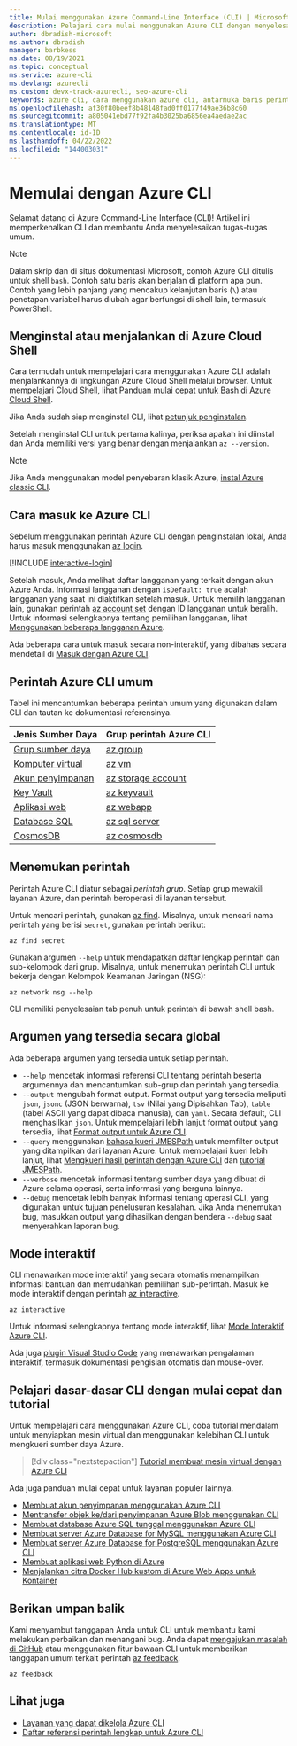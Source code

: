 ```yaml
---
title: Mulai menggunakan Azure Command-Line Interface (CLI) | Microsoft Docs
description: Pelajari cara mulai menggunakan Azure CLI dengan menyelesaikan perintah umum. Anda dapat mulai menggunakan Azure CLI dengan menjalankannya di lingkungan Azure Cloud Shell.
author: dbradish-microsoft
ms.author: dbradish
manager: barbkess
ms.date: 08/19/2021
ms.topic: conceptual
ms.service: azure-cli
ms.devlang: azurecli
ms.custom: devx-track-azurecli, seo-azure-cli
keywords: azure cli, cara menggunakan azure cli, antarmuka baris perintah azure, cara membuka azure cli, perintah azure cli
ms.openlocfilehash: af30f80beef8b48148fad0ff0177f49ae36b8c60
ms.sourcegitcommit: a805041ebd77f92fa4b3025ba6856ea4aedae2ac
ms.translationtype: MT
ms.contentlocale: id-ID
ms.lasthandoff: 04/22/2022
ms.locfileid: "144003031"
---
```

# <a name="get-started-with-azure-cli"></a>Memulai dengan Azure CLI

Selamat datang di Azure Command-Line Interface (CLI)!  Artikel ini memperkenalkan CLI dan membantu Anda menyelesaikan tugas-tugas umum.

> [!NOTE]
>
> Dalam skrip dan di situs dokumentasi Microsoft, contoh Azure CLI ditulis untuk shell `bash`. Contoh satu baris akan berjalan di platform apa pun. Contoh yang lebih panjang yang mencakup kelanjutan baris (`\`) atau penetapan variabel harus diubah agar berfungsi di shell lain, termasuk PowerShell.

## <a name="install-or-run-in-azure-cloud-shell"></a>Menginstal atau menjalankan di Azure Cloud Shell

Cara termudah untuk mempelajari cara menggunakan Azure CLI adalah menjalankannya di lingkungan Azure Cloud Shell melalui browser. Untuk mempelajari Cloud Shell, lihat [Panduan mulai cepat untuk Bash di Azure Cloud Shell](/azure/cloud-shell/quickstart).

Jika Anda sudah siap menginstal CLI, lihat [petunjuk penginstalan](install-azure-cli.md).

Setelah menginstal CLI untuk pertama kalinya, periksa apakah ini diinstal dan Anda memiliki versi yang benar dengan menjalankan `az --version`.

> [!NOTE]
> Jika Anda menggunakan model penyebaran klasik Azure, [instal Azure classic CLI](install-classic-cli.md).

## <a name="how-to-sign-into-the-azure-cli"></a>Cara masuk ke Azure CLI

Sebelum menggunakan perintah Azure CLI dengan penginstalan lokal, Anda harus masuk menggunakan [az login](/cli/azure/reference-index#az-login).

[!INCLUDE [interactive-login](includes/interactive-login.md)]

Setelah masuk, Anda melihat daftar langganan yang terkait dengan akun Azure Anda. Informasi langganan dengan `isDefault: true` adalah langganan yang saat ini diaktifkan setelah masuk. Untuk memilih langganan lain, gunakan perintah [az account set](/cli/azure/account#az-account-set) dengan ID langganan untuk beralih. Untuk informasi selengkapnya tentang pemilihan langganan, lihat [Menggunakan beberapa langganan Azure](manage-azure-subscriptions-azure-cli.md).

Ada beberapa cara untuk masuk secara non-interaktif, yang dibahas secara mendetail di [Masuk dengan Azure CLI](authenticate-azure-cli.md).

## <a name="common-azure-cli-commands"></a>Perintah Azure CLI umum

Tabel ini mencantumkan beberapa perintah umum yang digunakan dalam CLI dan tautan ke dokumentasi referensinya.

| Jenis Sumber Daya | Grup perintah Azure CLI |
|---------------|-------------------------|
| [Grup sumber daya](/azure/azure-resource-manager/resource-group-overview) | [az group](../latest/docs-ref-autogen/group.yml) |
| [Komputer virtual](/azure/virtual-machines) | [az vm](../latest/docs-ref-autogen/vm.yml) |
| [Akun penyimpanan](/azure/storage/common/storage-introduction) | [az storage account](../latest/docs-ref-autogen/storage/account.yml) |
| [Key Vault](/azure/key-vault/key-vault-whatis) | [az keyvault](../latest/docs-ref-autogen/keyvault.yml) |
| [Aplikasi web](/azure/app-service) | [az webapp](../latest/docs-ref-autogen/webapp.yml) |
| [Database SQL](/azure/sql-database) | [az sql server](../latest/docs-ref-autogen/sql/server.yml) |
| [CosmosDB](/azure/cosmos-db) | [az cosmosdb](../latest/docs-ref-autogen/cosmosdb.yml) |

## <a name="finding-commands"></a>Menemukan perintah

Perintah Azure CLI diatur sebagai _perintah_ _grup_. Setiap grup mewakili layanan Azure, dan perintah beroperasi di layanan tersebut.

Untuk mencari perintah, gunakan [az find](/cli/azure/reference-index#az-find). Misalnya, untuk mencari nama perintah yang berisi `secret`, gunakan perintah berikut:

```azurecli-interactive
az find secret
```

Gunakan argumen `--help` untuk mendapatkan daftar lengkap perintah dan sub-kelompok dari grup. Misalnya, untuk menemukan perintah CLI untuk bekerja dengan Kelompok Keamanan Jaringan (NSG):

```azurecli-interactive
az network nsg --help
```

CLI memiliki penyelesaian tab penuh untuk perintah di bawah shell bash.

## <a name="globally-available-arguments"></a>Argumen yang tersedia secara global

Ada beberapa argumen yang tersedia untuk setiap perintah.

* `--help` mencetak informasi referensi CLI tentang perintah beserta argumennya dan mencantumkan sub-grup dan perintah yang tersedia.
* `--output` mengubah format output. Format output yang tersedia meliputi `json`, `jsonc` (JSON berwarna), `tsv` (Nilai yang Dipisahkan Tab), `table` (tabel ASCII yang dapat dibaca manusia), dan `yaml`. Secara default, CLI menghasilkan `json`. Untuk mempelajari lebih lanjut format output yang tersedia, lihat [Format output untuk Azure CLI](format-output-azure-cli.md).
* `--query` menggunakan [bahasa kueri JMESPath](http://jmespath.org/) untuk memfilter output yang ditampilkan dari layanan Azure. Untuk mempelajari kueri lebih lanjut, lihat [Mengkueri hasil perintah dengan Azure CLI](query-azure-cli.md) dan [tutorial JMESPath](http://jmespath.org/tutorial.html).
* `--verbose` mencetak informasi tentang sumber daya yang dibuat di Azure selama operasi, serta informasi yang berguna lainnya.
* `--debug` mencetak lebih banyak informasi tentang operasi CLI, yang digunakan untuk tujuan penelusuran kesalahan. Jika Anda menemukan bug, masukkan output yang dihasilkan dengan bendera `--debug` saat menyerahkan laporan bug.

## <a name="interactive-mode"></a>Mode interaktif

CLI menawarkan mode interaktif yang secara otomatis menampilkan informasi bantuan dan memudahkan pemilihan sub-perintah. Masuk ke mode interaktif dengan perintah [az interactive](/cli/azure/reference-index#az-interactive).

```azurecli-interactive
az interactive
```

Untuk informasi selengkapnya tentang mode interaktif, lihat [Mode Interaktif Azure CLI](interactive-azure-cli.md).

Ada juga [plugin Visual Studio Code](https://marketplace.visualstudio.com/items?itemName=ms-vscode.azurecli) yang menawarkan pengalaman interaktif, termasuk dokumentasi pengisian otomatis dan mouse-over.

## <a name="learn-cli-basics-with-quickstarts-and-tutorials"></a>Pelajari dasar-dasar CLI dengan mulai cepat dan tutorial

Untuk mempelajari cara menggunakan Azure CLI, coba tutorial mendalam untuk menyiapkan mesin virtual dan menggunakan kelebihan CLI untuk mengkueri sumber daya Azure.

> [!div class="nextstepaction"]
> [Tutorial membuat mesin virtual dengan Azure CLI](azure-cli-vm-tutorial.yml)

Ada juga panduan mulai cepat untuk layanan populer lainnya.

* [Membuat akun penyimpanan menggunakan Azure CLI](/azure/storage/common/storage-quickstart-create-storage-account-cli)
* [Mentransfer objek ke/dari penyimpanan Azure Blob menggunakan CLI](/azure/storage/blobs/storage-quickstart-blobs-cli)
* [Membuat database Azure SQL tunggal menggunakan Azure CLI](/azure/sql-database/sql-database-get-started-cli)
* [Membuat server Azure Database for MySQL menggunakan Azure CLI](/azure/mysql/quickstart-create-mysql-server-database-using-azure-cli)
* [Membuat server Azure Database for PostgreSQL menggunakan Azure CLI](/azure/postgresql/quickstart-create-server-database-azure-cli)
* [Membuat aplikasi web Python di Azure](/azure/app-service/app-service-web-get-started-python)
* [Menjalankan citra Docker Hub kustom di Azure Web Apps untuk Kontainer](/azure/app-service/containers/quickstart-custom-docker-image)

## <a name="give-feedback"></a>Berikan umpan balik

Kami menyambut tanggapan Anda untuk CLI untuk membantu kami melakukan perbaikan dan menangani bug. Anda dapat [mengajukan masalah di GitHub](https://github.com/azure/azure-cli/issues) atau menggunakan fitur bawaan CLI untuk memberikan tanggapan umum terkait perintah [az feedback](/cli/azure/reference-index#az-feedback).

```azurecli-interactive
az feedback
```

## <a name="see-also"></a>Lihat juga

* [Layanan yang dapat dikelola Azure CLI](azure-services-the-azure-cli-can-manage.md)
* [Daftar referensi perintah lengkap untuk Azure CLI](../latest/docs-ref-autogen/reference-index.yml)